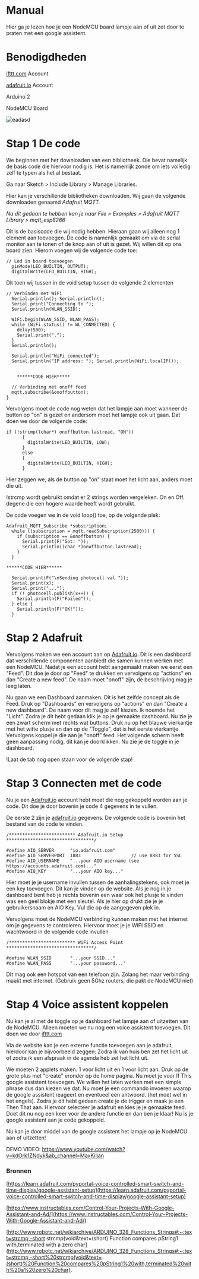 # Manual

Hier ga je lezen hoe je een NodeMCU board lampje aan of uit zet door te praten met een google assistent.  

# Benodigdheden

[ifttt.com](http://ifttt.com) Account

[adafruit.io](http://adafruit.io) Account

Arduino 2 

NodeMCU Board

![eadasd](https://user-images.githubusercontent.com/58260542/96464476-26919900-1228-11eb-9c32-3b8806905fb2.jpg)



# Stap 1 De code

We beginnen met het downloaden van een bibliotheek. Die bevat namelijk de basis code die hiervoor nodig is. Het is namenlijk zonde om iets volledig zelf te typen als het  al bestaat.

Ga naar Sketch > Include Library > Manage Libraries. 

Hier kan je verschillende bibliotheken downloaden. Wij gaan de volgende downloaden genaamd *Adafruit MQTT.*

*Na dit gedaan te hebben kan je naar File > Examples > Adafruit MQTT Library > mqtt_esp8266*

Dit is de basiscode die wij nodig hebben. Hieraan gaan wij alleen nog 1 element aan toevoegen. De code is namenlijk gemaakt om via de serial monitor aan te tonen of de knop aan of uit is gezet. Wij willen dit op ons board zien. Hierom voegen wij de volgende code toe:

```arduino
// Led in board toevoegen
  pinMode(LED_BUILTIN, OUTPUT);
  digitalWrite(LED_BUILTIN, HIGH);
```

Dit toen wij tussen in de void setup tussen de volgende 2 elementen

```arduino
// Verbinden met WiFi
  Serial.println(); Serial.println();
  Serial.print("Connecting to ");
  Serial.println(WLAN_SSID);

  WiFi.begin(WLAN_SSID, WLAN_PASS);
  while (WiFi.status() != WL_CONNECTED) {
    delay(500);
    Serial.print(".");
  }
  Serial.println();

  Serial.println("WiFi connected");
  Serial.println("IP address: "); Serial.println(WiFi.localIP());

  
	******CODE HIER*****

  // Verbinding met onoff feed
  mqtt.subscribe(&onoffbutton);
}
```

Vervolgens moet de code nog weten dat het lampje aan moet wanneer de button op "on" is gezet en andersom moet het lampje ook uit gaan. Dat doen we door de volgende code:

```arduino
if (!strcmp((char*) onoffbutton.lastread, "ON"))
      {
        digitalWrite(LED_BUILTIN, LOW);
      }
      else
      {
        digitalWrite(LED_BUILTIN, HIGH);
      }
```

Hier zeggen we, als de button op "on" staat moet het licht aan, anders moet die uit.

!strcmp wordt gebruikt omdat er 2 strings worden vergeleken. On en Off. degene die een hogere waarde heeft wordt gebruikt.

De code voegen we in de void loop() toe, op de volgende plek:

```arduino
Adafruit_MQTT_Subscribe *subscription;
  while ((subscription = mqtt.readSubscription(2500))) {
    if (subscription == &onoffbutton) {
      Serial.print(F("Got: "));
      Serial.println((char *)onoffbutton.lastread);
    }
  }

******CODE HIER******

  Serial.print(F("\nSending photocell val "));
  Serial.print(x);
  Serial.print("...");
  if (! photocell.publish(x++)) {
    Serial.println(F("Failed"));
  } else {
    Serial.println(F("OK!"));
  }
```

# Stap 2 Adafruit

Vervolgens maken we een account aan op [Adafruit.io](http://adafruit.io). Dit is een dashboard dat verschillende componenten aanbiedt die samen kunnen werken met een NodeMCU. Nadat je een account hebt aangemaakt maken we eerst een "Feed". Dit doe je door op "Feed" te drukken en vervolgens op "actions" en dan "Create a new feed". De naam moet "onoff" zijn, de beschrijving mag je leeg laten.

Nu gaan we een Dashboard aanmaken. Dit is het zelfde concept als de Feed. Druk op "Dashboards" en vervolgens op "actions" en dan "Create a new dashboard". De naam voor dit mag je zelf kiezen. Ik noemde het "Licht". Zodra je dit hebt gedaan klik je op je gemaakte dashboard. Nu zie je een zwart scherm met rechts wat buttons. Druk nu op het blauwe vierkantje met het witte plusje en dan op de "Toggle", dat is het eerste vierkantje. Vervolgens koppel je die aan je "onoff" feed. Het volgende scherm heeft geen aanpassing nodig, dit kan je doorklikken. Nu zie je de toggle in je dashboard. 

!Laat de tab nog open staan voor de volgende stap! 

# Stap 3 Connecten met de code

Nu je een [Adafruit.io](http://adafruit.io) account hebt moet die nog gekoppeld worden aan je code. Dit doe je door bovenin je code 4 gegevens in te vullen.

De eerste 2 zijn je [adafruit.io](http://adafruit.io) gegevens. De volgende code is bovenin het bestand van de code te vinden.

```arduino
/************************* Adafruit.io Setup *********************************/

#define AIO_SERVER      "io.adafruit.com"
#define AIO_SERVERPORT  1883                   // use 8883 for SSL
#define AIO_USERNAME    "...your AIO username (see https://accounts.adafruit.com)..."
#define AIO_KEY         "...your AIO key..."
```

Hier moet je je username invullen tussen de aanhalingstekens, ook moet je een key toevoegen. Dit kan je vinden op de website. Als je nog in je dashboard bent heb je rechts bovenin een waar ook het plusje te vinden was een geel blokje met een sleutel. Als je hier op drukt zie je je gebruikersnaam en AIO Key. Vul die op de aangegeven plek in.

Vervolgens moet de NodeMCU verbinding kunnen maken met het internet om je gegevens te controleren. Hiervoor moet je je WiFI SSID en wachtwoord in de volgende code invullen

```arduino
/************************* WiFi Access Point *********************************/

#define WLAN_SSID       "...your SSID..."
#define WLAN_PASS       "...your password..."
```

DIt mag ook een hotspot van een telefoon zijn. Zolang het maar verbinding maakt met internet. (Gebruik geen 5Ghz routers, die pakt de NodeMCU niet)

# Stap 4 Voice assistent koppelen

Nu kan je al met de toggle op je dashboard het lampje aan of uitzetten van de NodeMCU. Alleen moeten we nu nog een voice assistent toevoegen. Dit doen we door [ifttt.com](http://ifttt.com) 

Via de website kan je een externe functie toevoegen aan je adafruit, hierdoor kan je bijvoorbeeld zeggen: Zodra ik van huis ben zet het licht uit of zodra ik een afspraak in de agenda heb zet het licht uit. 

We moeten 2 applets maken. 1 voor licht uit en 1 voor licht aan.  Druk op de grote plus met "create" eronder op de home pagina. Nu moet je voor If This google assistent toevoegen. We willen het laten werken met een simple phrase dus dan kiezen we dat. Nu moet je een commando invoeren waarop de google assistent reageert en eventueel een antwoord. (het moet wel in het engels). Zodra je dit hebt gedaan create je de trigger en maak je een Then That aan. Hiervoor selecteer je adafruit en kies je je gemaakte feed. Doet dit nu nog een keer voor de andere functie en dan ben je klaar! Nu is je google assistent aan je code gekoppeld.

Nu kan je door middel van de google assistent het lampje op je NodeMCU aan of uitzetten!

DEMO VIDEO:
https://www.youtube.com/watch?v=kdOrk1ZNdyk&ab_channel=MaxKiljan

### Bronnen

[https://learn.adafruit.com/pyportal-voice-controlled-smart-switch-and-time-display/google-assistant-setup](https://learn.adafruit.com/pyportal-voice-controlled-smart-switch-and-time-display/google-assistant-setup)

[https://www.instructables.com/Control-Your-Projects-With-Google-Assistant-and-Ad/](https://www.instructables.com/Control-Your-Projects-With-Google-Assistant-and-Ad/)

[http://www.robotc.net/wikiarchive/ARDUINO_328_Functions_Strings#:~:text=strcmp,-short strcmp(void&text=(short) Function compares pString1 with,terminated with a zero char](http://www.robotc.net/wikiarchive/ARDUINO_328_Functions_Strings#:~:text=strcmp,-short%20strcmp(void&text=(short)%20Function%20compares%20pString1%20with,terminated%20with%20a%20zero%20char).

